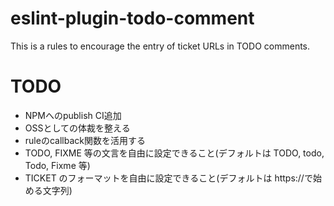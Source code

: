 # eslint-plugin-todo-comment

This is a rules to encourage the entry of ticket URLs in TODO comments.

# TODO
- NPMへのpublish CI追加
- OSSとしての体裁を整える
- ruleのcallback関数を活用する
- TODO, FIXME 等の文言を自由に設定できること(デフォルトは TODO, todo, Todo, Fixme 等)
- TICKET のフォーマットを自由に設定できること(デフォルトは https://で始める文字列)
